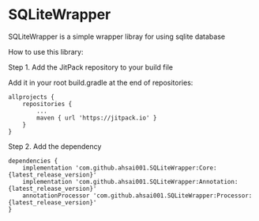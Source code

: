 # SQLiteWrapper
SQLiteWrapper is a simple wrapper libray for using sqlite database
    
How to use this library:

Step 1. Add the JitPack repository to your build file

Add it in your root build.gradle at the end of repositories:

	allprojects {
		repositories {
			...
			maven { url 'https://jitpack.io' }
		}
	}

Step 2. Add the dependency

	dependencies {
		implementation 'com.github.ahsai001.SQLiteWrapper:Core:{latest_release_version}'
    	implementation 'com.github.ahsai001.SQLiteWrapper:Annotation:{latest_release_version}'
    	annotationProcessor 'com.github.ahsai001.SQLiteWrapper:Processor:{latest_release_version}'
	}
